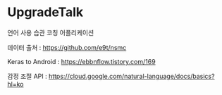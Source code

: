 # UpgradeTalk
언어 사용 습관 코칭 어플리케이션

데이터 출처 : https://github.com/e9t/nsmc

Keras to Android : https://ebbnflow.tistory.com/169

감정 조절 API : https://cloud.google.com/natural-language/docs/basics?hl=ko
